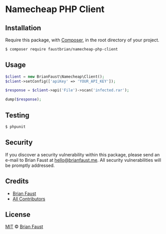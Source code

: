 # Namecheap PHP Client

## Installation

Require this package, with [Composer](https://getcomposer.org/), in the root directory of your project.

```bash
$ composer require faustbrian/namecheap-php-client
```

## Usage

```php
$client = new BrianFaust\Namecheap\Client();
$client->setConfig(['apiKey' => 'YOUR_API_KEY']);

$response = $client->api('File')->scan('infected.rar');

dump($response);
```

## Testing

``` bash
$ phpunit
```

## Security

If you discover a security vulnerability within this package, please send an e-mail to Brian Faust at hello@brianfaust.me. All security vulnerabilities will be promptly addressed.

## Credits

- [Brian Faust](https://github.com/faustbrian)
- [All Contributors](../../contributors)

## License

[MIT](LICENSE) © [Brian Faust](https://brianfaust.me)
